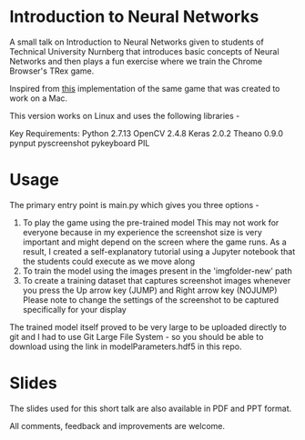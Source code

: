 # Introduction to Neural Networks
A small talk on Introduction to Neural Networks given to students of Technical University Nurnberg that introduces basic concepts of Neural Networks and then plays a fun exercise where we train the Chrome Browser's TRex game.

Inspired from [this](https://github.com/asingh33/SupervisedChromeTrex/blob/master/README.md) implementation of the same game that was created to work on a Mac.

This version works on Linux and uses the following libraries - 

Key Requirements:
Python 2.7.13
OpenCV 2.4.8
Keras 2.0.2
Theano 0.9.0
pynput
pyscreenshot
pykeyboard
PIL

# Usage

The primary entry point is main.py which gives you three options - 

1. To play the game using the pre-trained model
	This may not work for everyone because in my experience the screenshot size is very important and might depend on the screen where the game runs. As a result, I created a self-explanatory tutorial using a Jupyter notebook that the students could execute as we move along
2. To train the model using the images present in the 'imgfolder-new' path
3. To create a training dataset that captures screenshot images whenever you press the Up arrow key (JUMP) and Right arrow key (NOJUMP)
	Please note to change the settings of the screenshot to be captured specifically for your display

The trained model itself proved to be very large to be uploaded directly to git and I had to use Git Large File System - so you should be able to download using the link in modelParameters.hdf5 in this repo.

# Slides

The slides used for this short talk are also available in PDF and PPT format.

All comments, feedback and improvements are welcome.
